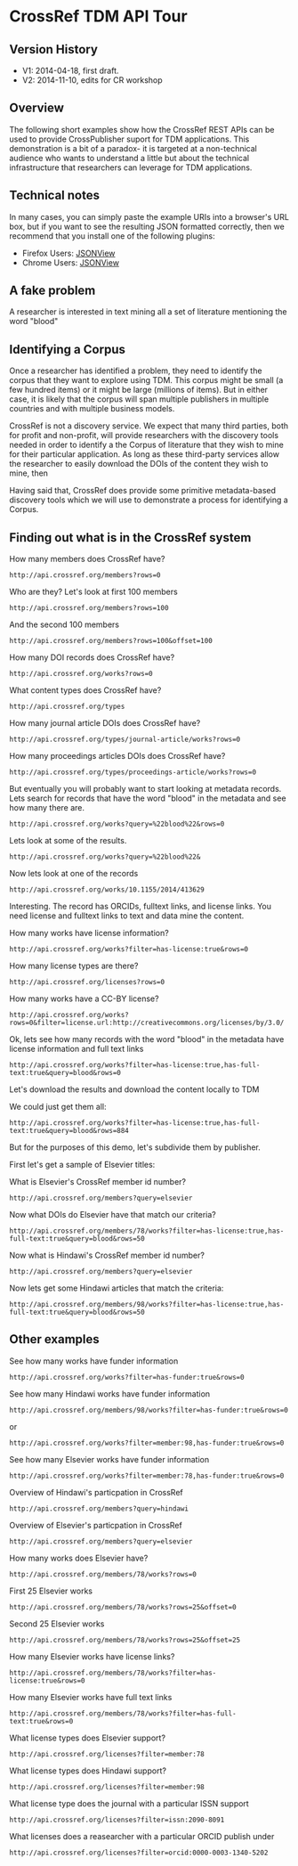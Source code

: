 # CrossRef TDM API Tour

## Version History

- V1: 2014-04-18, first draft.
- V2: 2014-11-10, edits for CR workshop 

## Overview

The following short examples show how the CrossRef REST APIs can be used to provide CrossPublisher suport for TDM applications. This demonstration is a bit of a paradox- it is targeted at a  non-technical audience who wants to understand a little but about the technical infrastructure that researchers can leverage for TDM applications.

## Technical notes

In many cases, you can simply paste the example URIs into a browser's URL box, but if you want to see the resulting JSON formatted correctly, then we recommend that you install one of the following plugins:

- Firefox Users: [JSONView](http://jsonview.com/)
- Chrome Users: [JSONView](https://chrome.google.com/webstore/detail/jsonview/chklaanhfefbnpoihckbnefhakgolnmc)

## A fake problem

A researcher is interested in text mining all a set of literature mentioning the word "blood"

## Identifying a Corpus

Once a researcher has identified a problem, they need to identify the corpus that they want to explore using TDM. This corpus might be small (a few hundred items) or it might be large (millions of items). But in either case, it is likely that the corpus will span multiple publishers in multiple countries and with multiple business models.

CrossRef is not a discovery service. We expect that many third parties, both for profit and non-profit, will provide researchers with the discovery tools needed in order to identify a the Corpus of literature that they wish to mine for their particular application. As long as these third-party services allow the researcher to easily download the DOIs of the content they wish to mine, then

Having said that, CrossRef does provide some primitive metadata-based discovery tools which we will use to demonstrate a process for identifying a Corpus.

## Finding out what is in the CrossRef system

How many members does CrossRef have?

    http://api.crossref.org/members?rows=0

Who are they? Let's look at first 100 members

    http://api.crossref.org/members?rows=100

And the second 100 members

    http://api.crossref.org/members?rows=100&offset=100

How many DOI records does CrossRef have?

    http://api.crossref.org/works?rows=0

What content types does CrossRef have?

    http://api.crossref.org/types

How many journal article DOIs does CrossRef have?

    http://api.crossref.org/types/journal-article/works?rows=0

How many proceedings articles DOIs does CrossRef have?

    http://api.crossref.org/types/proceedings-article/works?rows=0

But eventually you will probably want to start looking at metadata records. Lets search for records that have the word "blood" in the metadata and see how many there are.

    http://api.crossref.org/works?query=%22blood%22&rows=0

Lets look at some of the results.

    http://api.crossref.org/works?query=%22blood%22&

Now lets look at one of the records

    http://api.crossref.org/works/10.1155/2014/413629

Interesting. The record has ORCIDs, fulltext links, and license links. You need license and fulltext links to text and data mine the content.

How many works have license information?

    http://api.crossref.org/works?filter=has-license:true&rows=0

How many license types are there?

    http://api.crossref.org/licenses?rows=0

How many works have a CC-BY license?

    http://api.crossref.org/works?rows=0&filter=license.url:http://creativecommons.org/licenses/by/3.0/


Ok, lets see how many records with the word "blood" in the metadata have license information and full text links

    http://api.crossref.org/works?filter=has-license:true,has-full-text:true&query=blood&rows=0

Let's download the results and download the content locally to TDM

We could just get them all:

    http://api.crossref.org/works?filter=has-license:true,has-full-text:true&query=blood&rows=884

But for the purposes of this demo, let's subdivide them by publisher.


First let's get a sample of Elsevier titles:

What is Elsevier's CrossRef member id number? 

    http://api.crossref.org/members?query=elsevier

Now what DOIs do  Elsevier have that match our criteria?

    http://api.crossref.org/members/78/works?filter=has-license:true,has-full-text:true&query=blood&rows=50

Now what is Hindawi's CrossRef member id number?

    http://api.crossref.org/members?query=elsevier

Now lets get some Hindawi articles that match the criteria:

    http://api.crossref.org/members/98/works?filter=has-license:true,has-full-text:true&query=blood&rows=50




## Other examples

See how many works have funder information

    http://api.crossref.org/works?filter=has-funder:true&rows=0

See how many Hindawi works have funder information

    http://api.crossref.org/members/98/works?filter=has-funder:true&rows=0

  or

    http://api.crossref.org/works?filter=member:98,has-funder:true&rows=0

See how many Elsevier works have funder information

    http://api.crossref.org/works?filter=member:78,has-funder:true&rows=0


Overview of Hindawi's particpation in CrossRef

    http://api.crossref.org/members?query=hindawi


Overview of Elsevier's particpation in CrossRef

    http://api.crossref.org/members?query=elsevier

How many works does Elsevier have?

    http://api.crossref.org/members/78/works?rows=0

First 25 Elsevier works

    http://api.crossref.org/members/78/works?rows=25&offset=0

Second 25 Elsevier works

    http://api.crossref.org/members/78/works?rows=25&offset=25

How many Elsevier works have license links?

    http://api.crossref.org/members/78/works?filter=has-license:true&rows=0

How many Elsevier works have full text links

    http://api.crossref.org/members/78/works?filter=has-full-text:true&rows=0

What license types does Elsevier support?

    http://api.crossref.org/licenses?filter=member:78

What license types does Hindawi support?

    http://api.crossref.org/licenses?filter=member:98

What license type does the journal with a particular ISSN support

    http://api.crossref.org/licenses?filter=issn:2090-8091

What licenses does a reasearcher with a particular ORCID publish under

    http://api.crossref.org/licenses?filter=orcid:0000-0003-1340-5202
